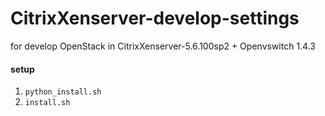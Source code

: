 CitrixXenserver-develop-settings
================================

for develop OpenStack in CitrixXenserver-5.6.100sp2 + Openvswitch 1.4.3


#### setup
1. `python_install.sh`
2. `install.sh`

